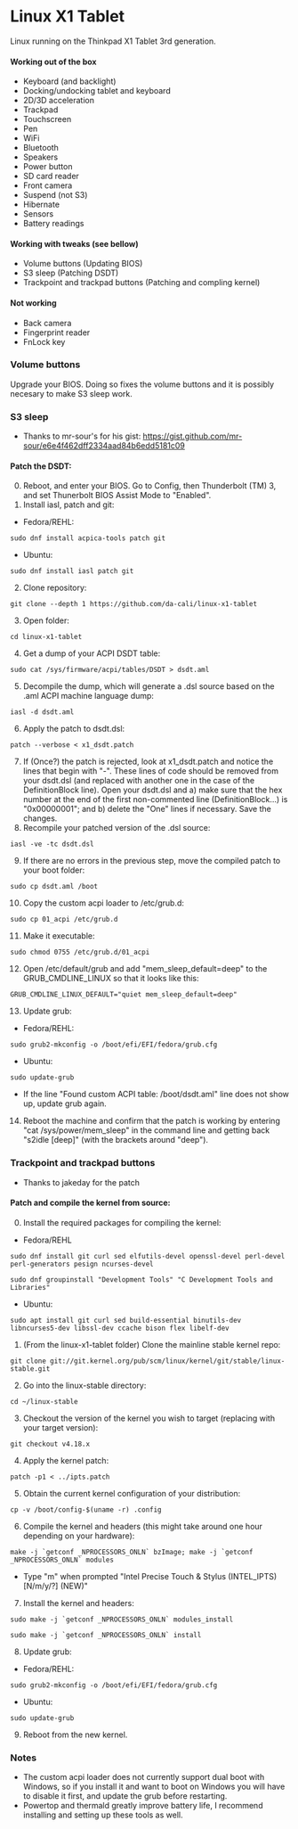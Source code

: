 # Linux X1 Tablet

Linux running on the Thinkpad X1 Tablet 3rd generation.

#### Working out of the box

* Keyboard (and backlight)
* Docking/undocking tablet and keyboard
* 2D/3D acceleration
* Trackpad
* Touchscreen
* Pen
* WiFi
* Bluetooth
* Speakers
* Power button
* SD card reader
* Front camera
* Suspend (not S3)
* Hibernate
* Sensors
* Battery readings

#### Working with tweaks (see bellow)

* Volume buttons (Updating BIOS)
* S3 sleep (Patching DSDT)
* Trackpoint and trackpad buttons (Patching and compling kernel)

#### Not working

* Back camera
* Fingerprint reader
* FnLock key

### Volume buttons

Upgrade your BIOS. Doing so fixes the volume buttons and it is possibly necesary to make S3 sleep work.

### S3 sleep

* Thanks to mr-sour's for his gist: https://gist.github.com/mr-sour/e6e4f462dff2334aad84b6edd5181c09

#### Patch the DSDT:

0. Reboot, and enter your BIOS. Go to Config, then Thunderbolt (TM) 3, and set Thunerbolt BIOS Assist Mode to "Enabled".
1. Install iasl, patch and git:
  * Fedora/REHL:
  ```
  sudo dnf install acpica-tools patch git
  ```
  * Ubuntu:
  ```
  sudo dnf install iasl patch git
  ```
2. Clone repository:
  ```
  git clone --depth 1 https://github.com/da-cali/linux-x1-tablet
  ```
3. Open folder:
  ```
  cd linux-x1-tablet
  ```
4. Get a dump of your ACPI DSDT table:
  ```
  sudo cat /sys/firmware/acpi/tables/DSDT > dsdt.aml
  ```
5. Decompile the dump, which will generate a .dsl source based on the .aml ACPI machine language dump:
  ```
  iasl -d dsdt.aml
  ```
6. Apply the patch to dsdt.dsl:
  ```
  patch --verbose < x1_dsdt.patch
  ```
7. If (Once?) the patch is rejected, look at x1_dsdt.patch and notice the lines that begin with "-". These lines of code should be removed from your dsdt.dsl (and replaced with another one in the case of the DefinitionBlock line). Open your dsdt.dsl and a) make sure that the hex number at the end of the first non-commented line (DefinitionBlock...) is "0x00000001"; and b) delete the "One" lines if necessary. Save the changes.
8. Recompile your patched version of the .dsl source:
  ```
  iasl -ve -tc dsdt.dsl
  ```
9. If there are no errors in the previous step, move the compiled patch to your boot folder:
  ```
  sudo cp dsdt.aml /boot
  ```
10. Copy the custom acpi loader to /etc/grub.d:
  ```
  sudo cp 01_acpi /etc/grub.d
  ```
11. Make it executable:
  ```
  sudo chmod 0755 /etc/grub.d/01_acpi
  ```
12. Open /etc/default/grub and add "mem_sleep_default=deep" to the GRUB_CMDLINE_LINUX so that it looks like this:
  ```
  GRUB_CMDLINE_LINUX_DEFAULT="quiet mem_sleep_default=deep"
  ```
13. Update grub:
  * Fedora/REHL: 
  ```
  sudo grub2-mkconfig -o /boot/efi/EFI/fedora/grub.cfg
  ```  
  * Ubuntu:
  ```
  sudo update-grub
  ```
  * If the line "Found custom ACPI table: /boot/dsdt.aml" line does not show up, update grub again.

14. Reboot the machine and confirm that the patch is working by entering "cat /sys/power/mem_sleep" in the command line and getting back "s2idle [deep]" (with the brackets around "deep").

### Trackpoint and trackpad buttons

* Thanks to jakeday for the patch

#### Patch and compile the kernel from source:

0. Install the required packages for compiling the kernel:
  * Fedora/REHL
  ```
  sudo dnf install git curl sed elfutils-devel openssl-devel perl-devel perl-generators pesign ncurses-devel
  ```
  ```
  sudo dnf groupinstall "Development Tools" "C Development Tools and Libraries"
  ```
  * Ubuntu:
  ```
  sudo apt install git curl sed build-essential binutils-dev libncurses5-dev libssl-dev ccache bison flex libelf-dev
  ```
1. (From the linux-x1-tablet folder) Clone the mainline stable kernel repo:
  ```
  git clone git://git.kernel.org/pub/scm/linux/kernel/git/stable/linux-stable.git
  ```
2. Go into the linux-stable directory:
  ```
  cd ~/linux-stable
  ```
3. Checkout the version of the kernel you wish to target (replacing with your target version):
  ```
  git checkout v4.18.x
  ```
4. Apply the kernel patch:
  ```
  patch -p1 < ../ipts.patch
  ```
5. Obtain the current kernel configuration of your distribution:
  ```
  cp -v /boot/config-$(uname -r) .config
  ```
6. Compile the kernel and headers (this might take around one hour depending on your hardware):
  ```
  make -j `getconf _NPROCESSORS_ONLN` bzImage; make -j `getconf _NPROCESSORS_ONLN` modules
  ```
  * Type "m" when prompted "Intel Precise Touch & Stylus (INTEL_IPTS) [N/m/y/?] (NEW)"
7. Install the kernel and headers:
  ```
  sudo make -j `getconf _NPROCESSORS_ONLN` modules_install
  ```
  ```
  sudo make -j `getconf _NPROCESSORS_ONLN` install
  ```
8. Update grub:
  * Fedora/REHL: 
  ```
  sudo grub2-mkconfig -o /boot/efi/EFI/fedora/grub.cfg
  ```  
  * Ubuntu:
  ```
  sudo update-grub
  ```
9. Reboot from the new kernel.


### Notes

* The custom acpi loader does not currently support dual boot with Windows, so if you install it and want to boot on Windows you will have to disable it first, and update the grub before restarting.
* Powertop and thermald greatly improve battery life, I recommend installing and setting up these tools as well. 